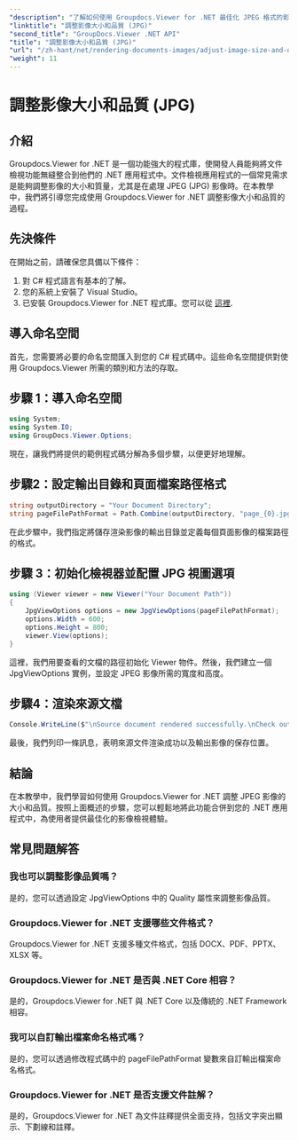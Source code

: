 ```yaml
---
"description": "了解如何使用 Groupdocs.Viewer for .NET 最佳化 JPEG 格式的影像大小和品質。提升您的文件檢視體驗。"
"linktitle": "調整影像大小和品質 (JPG)"
"second_title": "GroupDocs.Viewer .NET API"
"title": "調整影像大小和品質 (JPG)"
"url": "/zh-hant/net/rendering-documents-images/adjust-image-size-and-quality-jpg/"
"weight": 11
---
```


# 調整影像大小和品質 (JPG)

## 介紹
Groupdocs.Viewer for .NET 是一個功能強大的程式庫，使開發人員能夠將文件檢視功能無縫整合到他們的 .NET 應用程式中。文件檢視應用程式的一個常見需求是能夠調整影像的大小和質量，尤其是在處理 JPEG (JPG) 影像時。在本教學中，我們將引導您完成使用 Groupdocs.Viewer for .NET 調整影像大小和品質的過程。
## 先決條件
在開始之前，請確保您具備以下條件：
1. 對 C# 程式語言有基本的了解。
2. 您的系統上安裝了 Visual Studio。
3. 已安裝 Groupdocs.Viewer for .NET 程式庫。您可以從 [這裡](https://releases。groupdocs.com/viewer/net/).

## 導入命名空間
首先，您需要將必要的命名空間匯入到您的 C# 程式碼中。這些命名空間提供對使用 Groupdocs.Viewer 所需的類別和方法的存取。
## 步驟 1：導入命名空間
```csharp
using System;
using System.IO;
using GroupDocs.Viewer.Options;
```

現在，讓我們將提供的範例程式碼分解為多個步驟，以便更好地理解。
## 步驟2：設定輸出目錄和頁面檔案路徑格式
```csharp
string outputDirectory = "Your Document Directory";
string pageFilePathFormat = Path.Combine(outputDirectory, "page_{0}.jpg");
```
在此步驟中，我們指定將儲存渲染影像的輸出目錄並定義每個頁面影像的檔案路徑的格式。
## 步驟 3：初始化檢視器並配置 JPG 視圖選項
```csharp
using (Viewer viewer = new Viewer("Your Document Path"))
{
    JpgViewOptions options = new JpgViewOptions(pageFilePathFormat);
    options.Width = 600;
    options.Height = 800;
    viewer.View(options);
}
```
這裡，我們用要查看的文檔的路徑初始化 Viewer 物件。然後，我們建立一個 JpgViewOptions 實例，並設定 JPEG 影像所需的寬度和高度。
## 步驟4：渲染來源文檔
```csharp
Console.WriteLine($"\nSource document rendered successfully.\nCheck output in {outputDirectory}.");
```
最後，我們列印一條訊息，表明來源文件渲染成功以及輸出影像的保存位置。

## 結論
在本教學中，我們學習如何使用 Groupdocs.Viewer for .NET 調整 JPEG 影像的大小和品質。按照上面概述的步驟，您可以輕鬆地將此功能合併到您的 .NET 應用程式中，為使用者提供最佳化的影像檢視體驗。
## 常見問題解答
### 我也可以調整影像品質嗎？
是的，您可以透過設定 JpgViewOptions 中的 Quality 屬性來調整影像品質。
### Groupdocs.Viewer for .NET 支援哪些文件格式？
Groupdocs.Viewer for .NET 支援多種文件格式，包括 DOCX、PDF、PPTX、XLSX 等。
### Groupdocs.Viewer for .NET 是否與 .NET Core 相容？
是的，Groupdocs.Viewer for .NET 與 .NET Core 以及傳統的 .NET Framework 相容。
### 我可以自訂輸出檔案命名格式嗎？
是的，您可以透過修改程式碼中的 pageFilePathFormat 變數來自訂輸出檔案命名格式。
### Groupdocs.Viewer for .NET 是否支援文件註解？
是的，Groupdocs.Viewer for .NET 為文件註釋提供全面支持，包括文字突出顯示、下劃線和註釋。